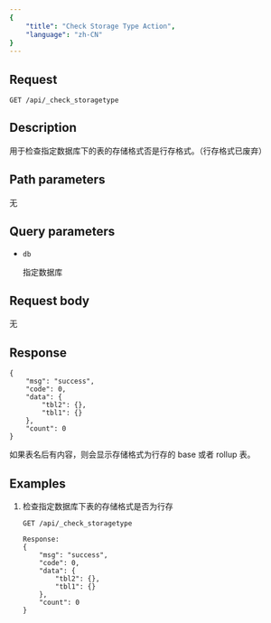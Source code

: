 ```yaml
---
{
    "title": "Check Storage Type Action",
    "language": "zh-CN"
}
---
```


## Request

`GET /api/_check_storagetype`

## Description

用于检查指定数据库下的表的存储格式否是行存格式。（行存格式已废弃）
    
## Path parameters

无

## Query parameters

* `db`

    指定数据库

## Request body

无

## Response

```
{
	"msg": "success",
	"code": 0,
	"data": {
		"tbl2": {},
		"tbl1": {}
	},
	"count": 0
}
```

如果表名后有内容，则会显示存储格式为行存的 base 或者 rollup 表。

## Examples

1. 检查指定数据库下表的存储格式是否为行存

    ```
    GET /api/_check_storagetype
    
    Response:
    {
    	"msg": "success",
    	"code": 0,
    	"data": {
    		"tbl2": {},
    		"tbl1": {}
    	},
    	"count": 0
    }
    ```

